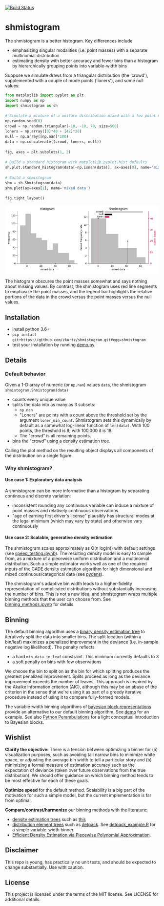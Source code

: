 [![Build Status](https://travis-ci.org/zkurtz/shmistogram.svg?branch=master)](https://travis-ci.org/zkurtz/shmistogram)
# shmistogram

The shmistogram is a better histogram. Key differences include

- emphasizing singular modalities (i.e. point masses) with a separate multinomial distribution
- estimating density with better accuracy and fewer bins than a histogram 
by hierarchically grouping points into variable-width bins

Suppose we simulate draws from a triangular distribution (the 'crowd'), 
supplemented with a couple of mode points ('loners'), and some null values:

```python
from matplotlib import pyplot as plt
import numpy as np
import shmistogram as sh

# Simulate a mixture of a uniform distribution mixed with a few point masses
np.random.seed(0)
crowd = np.random.triangular(-10, -10, 70, size=500)
loners = np.array([0]*40 + [42]*20)
null = np.array([np.nan]*100)
data = np.concatenate((crowd, loners, null))

fig, axes = plt.subplots(1, 2)

# Build a standard histogram with matplotlib.pyplot.hist defaults
sh.plot.standard_histogram(data[~np.isnan(data)], ax=axes[0], name='mixed data')

# Build a shmistogram
shm = sh.Shmistogram(data)
shm.plot(ax=axes[1], name='mixed data')

fig.tight_layout()
```

![](doc/chunks/mixed.png?raw=true "title")

The histogram obscures the point masses somewhat and says nothing about missing values. 
By contrast, the shmistogram uses red line segments to emphasize the point masses, and
the legend bar highlights the relative portions of the data in the crowd versus
the point masses versus the null values.

## Installation

- install python 3.6+
- `pip install git+https://github.com/zkurtz/shmistogram.git#egg=shmistogram`
- test your installation by running [demo.py](demo/demo.py)


## Details

### Default behavior

Given a 1-D array of numeric (or `np.nan`) values `data`, the shmistogram 
`shmistogram.Shmistogram(data)` 
- counts every unique value
- splits the data into as many as 3 subsets:
    - `np.nan`
    - "Loners" are points with a count above the threshold set by the
    argument `loner_min_count`. Shmistogram sets this dynamically by default
    as a somewhat log-linear function of `len(data)`. With 100 points, 
    the threshold is 8; with 100,000 it is 18.
    - The "crowd" is all remaining points.
- bins the "crowd" using a density estimation tree.

Calling the plot method on the resulting object displays all components
of the distribution on a single figure.

### Why shmistogram?

#### Use case 1: Exploratory data analysis

A shmistogram can be more informative than a histogram by separating 
continous and discrete variation:
- inconsistent rounding any continuous variable can induce a mixture of point masses and relatively continuous observations
- "age of earning first driver's license" plausibly has structural modes at the 
legal minimum (which may vary by state) and otherwise vary continuously

#### Use case 2: Scalable, generative density estimation

The shmistogram scales approximately as O(n log(n)) with default settings 
(see [speed_testing.ipynb](demo/speed_testing.ipynb)). 
The resulting density model is easy to sample from, as a mixture of 
a piecewise uniform 
distribution and a multinomial distribution. Such a simple
estimator works well as one of the required inputs of the CADE density 
estimation algorithm for high dimensional 
and mixed continuous/categorical data (see [pydens](https://github.com/zkurtz/pydens)).

The shmistogram's adaptive bin width leads to a higher-fidelity representation of 
complicated distributions without substantially increasing the number of bins.
This is not a new idea, and shmistogram wraps multiple binning
methods that the user can choose from. See 
[binning_methods.ipynb](demo/binning_methods.ipynb) for details.

## Binning

The default binning algorithm uses a [binary density estimation tree](shmistogram/det/__init__.py) 
to iteratively split the data into smaller bins. The split location (within a bin/leaf) 
maximizes a penalized improvement in the deviance (i.e. in-sample negative log likelihood).
The penalty reflects
- a hard `min_data_in_leaf` constraint. This minimum currently defaults to 3
- a soft penalty on bins with few observations

We choose the bin to split on as the bin for which splitting produces the greatest 
penalized improvement. Splits proceed as long as the deviance improvement exceeds 
the number of leaves. This approach is inspired by the Akaike information criterion 
(AIC), although this may be an abuse of the criterion in the sense that we're using 
it as part of a greedy iterative procedure instead of using it to compare fully-formed models. 

The variable-width binning algorithms of 
[bayesian block representations](https://arxiv.org/pdf/1207.5578.pdf) 
provide an alternative to our default binning algorithm. See [demo](demo/bayesian_blocks.ipynb) for
an example. See also
[Python Perambulations](https://jakevdp.github.io/blog/2012/09/12/dynamic-programming-in-python/) 
for a light conceptual introduction to Bayesian blocks.

## Wishlist

**Clarify the objective:** There is a tension between optimizing a binner for 
(a) visualization purposes, such as avoiding tall narrow bins to minimize 
white space, or adjusting the average bin width to tell a particular story 
and (b) minimizing a formal measure of estimation accuracy such as the 
expectation of deviance 
(taken over future observations from the true distribution). We should
offer guidance on which binning method tends to be most effective
for each of these goals.

**Optimize speed** for the default method. Scalability is a big part of the
motivation for such a simple model, but the current implementation is
far from optimal.

**Compare/contrast/harmonize** our binning methods with the literature:
- [density estimation trees](https://mlpack.org/papers/det.pdf) 
such as [this](https://gitlab.cern.ch/landerli/density-estimation-trees)
- [distribution element trees](https://arxiv.org/pdf/1610.00345.pdf) such as 
[detpack](https://github.com/cran/detpack/blob/master/R/det1.R). See
[detpack_example.R](demo/detpack_example.R) for a simple variable-width binner.
- [Efficient Density Estimation via Piecewise Polynomial 
Approximation](https://arxiv.org/pdf/1305.3207.pdf).


## Disclaimer

This repo is young, has practically no unit tests, and should be expected to change substantially. Use with caution.

## License

This project is licensed under the terms of the MIT license. See LICENSE for additional details.